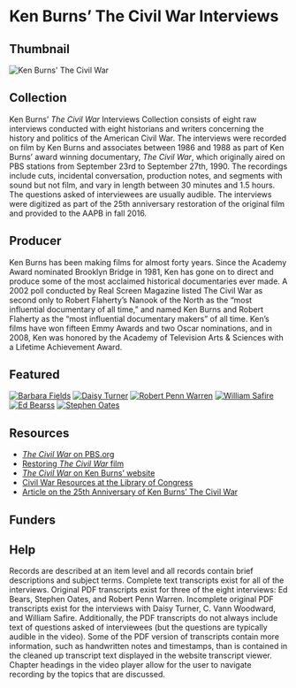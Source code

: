 # Ken Burns’ The Civil War Interviews

## Thumbnail

![Ken Burns' The Civil War](https://s3.amazonaws.com/americanarchive.org/special-collections/CivilWarKenBurns.jpg "Ken Burns' The Civil War")

## Collection

Ken Burns’ <em>The Civil War</em> Interviews Collection consists of eight raw interviews conducted with eight historians and writers concerning the history and politics of the American Civil War. The interviews were recorded on film by Ken Burns and associates between 1986 and 1988 as part of Ken Burns’ award winning documentary, <em>The Civil War</em>, which originally aired on PBS stations from September 23rd to September 27th, 1990. The recordings include cuts, incidental conversation, production notes, and segments with sound but not film, and vary in length between 30 minutes and 1.5 hours. The questions asked of interviewees are usually audible. The interviews were digitized as part of the 25th anniversary restoration of the original film and provided to the AAPB in fall 2016.

## Producer

Ken Burns has been making films for almost forty years.  Since the Academy Award nominated Brooklyn Bridge in 1981, Ken has gone on to direct and produce some of the most acclaimed historical documentaries ever made. A 2002 poll conducted by Real Screen Magazine listed The Civil War as second only to Robert Flaherty’s Nanook of the North as the “most influential documentary of all time,” and named Ken Burns and Robert Flaherty as the “most influential documentary makers” of all time. Ken’s films have won fifteen Emmy Awards and two Oscar nominations, and in 2008, Ken was honored by the Academy of Television Arts & Sciences with a Lifetime Achievement Award.

## Featured

[![Barbara Fields](https://s3.amazonaws.com/americanarchive.org/special-collections/cpb-aacip_509-2r3nv99t98.jpg)](/catalog/cpb-aacip_509-2r3nv99t98)
[![Daisy Turner](https://s3.amazonaws.com/americanarchive.org/special-collections/cpb-aacip_509-6h4cn6zm21.jpg)](/catalog/cpb-aacip_509-6h4cn6zm21)
[![Robert Penn Warren](https://s3.amazonaws.com/americanarchive.org/special-collections/cpb-aacip_509-f18sb3xm7h.jpg)](/catalog/pb-aacip_509-f18sb3xm7h)
[![William Safire](https://s3.amazonaws.com/americanarchive.org/special-collections/cpb-aacip_509-js9h41kc8n.jpg)](/catalog/cpb-aacip_509-js9h41kc8n)
[![Ed Bearss](https://s3.amazonaws.com/americanarchive.org/special-collections/cpb-aacip_509-pk06w9749m.jpg)](/catalog/cpb-aacip_509-pk06w9749m)
[![Stephen Oates](https://s3.amazonaws.com/americanarchive.org/special-collections/cpb-aacip_509-t727941r7b.jpg)](/catalog/cpb-aacip_509-t727941r7b)


## Resources

- [<em>The Civil War</em> on PBS.org](http://www.pbs.org/kenburns/civil-war/)
- [Restoring <em>The Civil War</em> film](http://www.pbs.org/kenburns/civil-war/restoring-film/)
- [<em>The Civil War</em> on Ken Burns’ website](http://www.wnyc.org/series/archives-and-preservation/)
- [Civil War Resources at the Library of Congress](https://www.loc.gov/rr/main/uscw_rec_links/civilwarlinks.html)
- [Article on the 25th Anniversary of Ken Burns’ The Civil War](https://www.neh.gov/humanities/2015/septemberoctober/feature/the-civil-war-ken-burns-reinvented-the-television-history-d)

## Funders

## Help

Records are described at an item level and all records contain brief descriptions and subject terms. Complete text transcripts exist for all of the interviews. Original PDF transcripts exist for three of the eight interviews: Ed Bears, Stephen Oates, and Robert Penn Warren. Incomplete original PDF transcripts exist for the interviews with Daisy Turner, C. Vann Woodward, and William Safire. Additionally, the PDF transcripts do not always include text of questions asked of interviewees (but the questions are typically audible in the video). Some of the PDF version of transcripts contain more information, such as handwritten notes and timestamps, than is contained in the cleaned up transcript text displayed in the website transcript viewer. Chapter headings in the video player allow for the user to navigate recording by the topics that are discussed.


